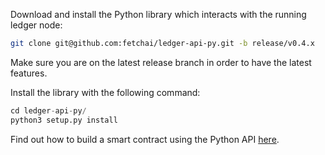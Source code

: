 Download and install the Python library which interacts with the running ledger node:

``` bash
git clone git@github.com:fetchai/ledger-api-py.git -b release/v0.4.x
```

Make sure you are on the latest release branch in order to have the latest features. 

Install the library with the following command:

``` python
cd ledger-api-py/
python3 setup.py install
```

Find out how to build a smart contract using the Python API [here](submitting_contract.md).

<!--### Connecting to testnet

Navigate to the constellation application folder:

``` bash
cd apps/constellation
```

If you have been running a local network, delete the database files:

``` bash
rm -f *.db
```

Start the network connecting to the alpha test network.

``` bash
./constellation -bootstrap -network 
./constellation -bootstrap -network delta
```
-->



<br/>
